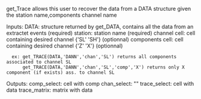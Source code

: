   get_Trace allows this user to recover the data from a DATA structure given the station name,components
  channel name
  
  Inputs:
      DATA: structure returned by get_DATA, contains all the data from an extractet events (required)
      station: station name (required)
      channel cell: cell containing desired channel {'SL' 'SH'} (optionnal)
      components cell: cell containing desired channel {'Z' 'X'} (optionnal)
      
      ex: get_TRACE(DATA,'DANN','chan','SL') returns all components associated to channel SL
          get_TRACE(DATA,'DANN','chan','SL','comp','X') returns only X component (if exists) ass. to channel SL
          
  Outputs:
      comp_select: cell with comp
      chan_select: ""
      trace_select: cell with data
      trace_matrix: matrix with data
